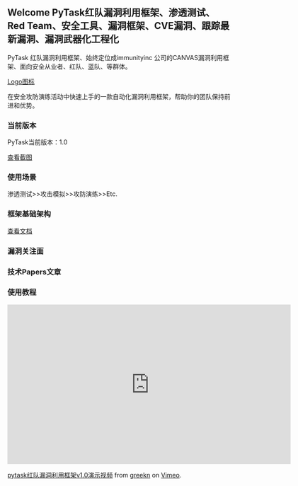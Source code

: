 ## Welcome PyTask红队漏洞利用框架、渗透测试、Red Team、安全工具、漏洞框架、CVE漏洞、跟踪最新漏洞、漏洞武器化工程化

PyTask 红队漏洞利用框架、始终定位成immunityinc 公司的CANVAS漏洞利用框架、面向安全从业者、红队、蓝队、等群体。

[Logo图标](https://github.com/greekn/pytask/blob/gh-pages/img/logo_320x236.png) 

在安全攻防演练活动中快速上手的一款自动化漏洞利用框架，帮助你的团队保持前进和优势。
	

### 当前版本

PyTask当前版本：1.0

[查看截图](https://github.com/greekn/pytask/blob/gh-pages/README.md) 

### 使用场景

渗透测试>>攻击模拟>>攻防演练>>Etc.

### 框架基础架构
[查看文档](https://github.com/greekn/pytask/blob/main/pdf/Pytask%E7%BA%A2%E9%98%9F%E6%BC%8F%E6%B4%9E%E5%88%A9%E7%94%A8%E6%A1%86%E6%9E%B6%E5%8A%9F%E8%83%BD%E5%AE%9E%E7%8E%B0_20211121002949.pdf) 

### 漏洞关注面


### 技术Papers文章


### 使用教程

<iframe src="https://player.vimeo.com/video/643797578?h=00d70b82cc" width="640" height="361" frameborder="0" allow="autoplay; fullscreen; picture-in-picture" allowfullscreen></iframe>
<p><a href="https://vimeo.com/643797578">pytask红队漏洞利用框架v1.0演示视频</a> from <a href="https://vimeo.com/user157044712">greekn</a> on <a href="https://vimeo.com">Vimeo</a>.</p>
